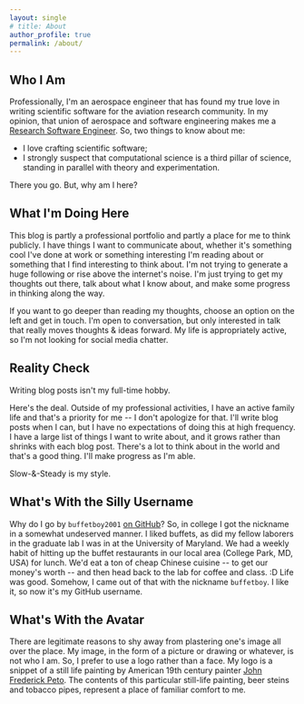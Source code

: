 ```yaml
---
layout: single
# title: About
author_profile: true
permalink: /about/
---
```


## Who I Am

Professionally, I'm an aerospace engineer that has found my true love in writing scientific software for the aviation research community. In my opinion, that union of aerospace and software engineering makes me a [Research Software Engineer](http://us-rse.org/). So, two things to know about me:

* I love crafting scientific software;
* I strongly suspect that computational science is a third pillar of science, standing in parallel with theory and experimentation.

There you go. But, why am I here?

## What I'm Doing Here

This blog is partly a professional portfolio and partly a place for me to think publicly. I have things I want to communicate about, whether it's something cool I've done at work or something interesting I'm reading about or something that I find interesting to think about. I'm not trying to generate a huge following or rise above the internet's noise. I'm just trying to get my thoughts out there, talk about what I know about, and make some progress in thinking along the way.

If you want to go deeper than reading my thoughts, choose an option on the left and get in touch. I'm open to conversation, but only interested in talk that really moves thoughts & ideas forward. My life is appropriately active, so I'm not looking for social media chatter.

## Reality Check

Writing blog posts isn't my full-time hobby.

Here's the deal. Outside of my professional activities, I have an active family life and that's a priority for me -- I don't apologize for that. I'll write blog posts when I can, but I have no expectations of doing this at high frequency. I have a large list of things I want to write about, and it grows rather than shrinks with each blog post. There's a lot to think about in the world and that's a good thing. I'll make progress as I'm able.

Slow-&-Steady is my style.

## What's With the Silly Username

Why do I go by `buffetboy2001` [on GitHub](https://github.com/buffetboy2001)? So, in college I got the nickname in a somewhat undeserved manner. I liked buffets, as did my fellow laborers in the graduate lab I was in at the University of Maryland. We had a weekly habit of hitting up the buffet restaurants in our local area (College Park, MD, USA) for lunch. We'd eat a ton of cheap Chinese cuisine -- to get our money's worth -- and then head back to the lab for coffee and class. :D Life was good. Somehow, I came out of that with the nickname `buffetboy`. I like it, so now it's my GitHub username.

## What's With the Avatar

There are legitimate reasons to shy away from plastering one's image all over the place. My image, in the form of a picture or drawing or whatever, is not who I am. So, I prefer to use a logo rather than a face. My logo is a snippet of a still life painting by American 19th century painter [John Frederick Peto](https://en.wikipedia.org/wiki/John_F._Peto). The contents of this particular still-life painting, beer steins and tobacco pipes, represent a place of familiar comfort to me.
